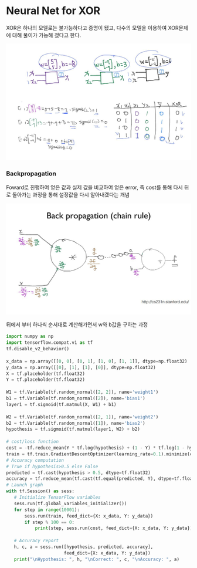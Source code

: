 # Neural Net for XOR

XOR은 하나의 모델로는 불가능하다고 증명이 됐고, 다수의 모델을 이용하여 XOR문제에 대해 풀이가 가능해 졌다고 한다.

![](https://github.com/bongwon-suh/TIL/blob/master/img/0920/01.JPG?raw=true)



### Backpropagation

Foward로 진행하여 얻은 값과 실제 값을 비교하여 얻은 error, 즉 cost를 통해 다시 뒤로 돌아가는 과정을 통해 설정값을 다시 알아내겠다는 개념

![](https://github.com/bongwon-suh/TIL/blob/master/img/0920/02.JPG?raw=true)

뒤에서 부터 하나씩 순서대로 계산해가면서 w와 b값을 구하는 과정



```python
import numpy as np
import tensorflow.compat.v1 as tf
tf.disable_v2_behavior()

x_data = np.array([[0, 0], [0, 1], [1, 0], [1, 1]], dtype=np.float32)
y_data = np.array([[0], [1], [1], [0]], dtype=np.float32)
X = tf.placeholder(tf.float32)
Y = tf.placeholder(tf.float32)

W1 = tf.Variable(tf.random_normal([2, 2]), name='weight1')
b1 = tf.Variable(tf.random_normal([2]), name='bias1')
layer1 = tf.sigmoid(tf.matmul(X, W1) + b1)

W2 = tf.Variable(tf.random_normal([2, 1]), name='weight2')
b2 = tf.Variable(tf.random_normal([1]), name='bias2')
hypothesis = tf.sigmoid(tf.matmul(layer1, W2) + b2)

# cost/loss function
cost = -tf.reduce_mean(Y * tf.log(hypothesis) + (1 - Y) * tf.log(1 - hypothesis))
train = tf.train.GradientDescentOptimizer(learning_rate=0.1).minimize(cost)
# Accuracy computation
# True if hypothesis>0.5 else False
predicted = tf.cast(hypothesis > 0.5, dtype=tf.float32)
accuracy = tf.reduce_mean(tf.cast(tf.equal(predicted, Y), dtype=tf.float32))
# Launch graph
with tf.Session() as sess:
   # Initialize TensorFlow variables
   sess.run(tf.global_variables_initializer())
   for step in range(10001):
       sess.run(train, feed_dict={X: x_data, Y: y_data})
       if step % 100 == 0:
           print(step, sess.run(cost, feed_dict={X: x_data, Y: y_data}), sess.run([W1, W2]))

   # Accuracy report
   h, c, a = sess.run([hypothesis, predicted, accuracy],
                      feed_dict={X: x_data, Y: y_data})
   print("\nHypothesis: ", h, "\nCorrect: ", c, "\nAccuracy: ", a)

```

